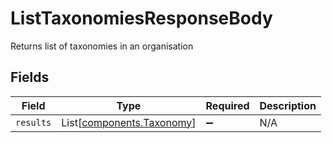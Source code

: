 # ListTaxonomiesResponseBody

Returns list of taxonomies in an organisation


## Fields

| Field                                                        | Type                                                         | Required                                                     | Description                                                  |
| ------------------------------------------------------------ | ------------------------------------------------------------ | ------------------------------------------------------------ | ------------------------------------------------------------ |
| `results`                                                    | List[[components.Taxonomy](../../models/shared/taxonomy.md)] | :heavy_minus_sign:                                           | N/A                                                          |